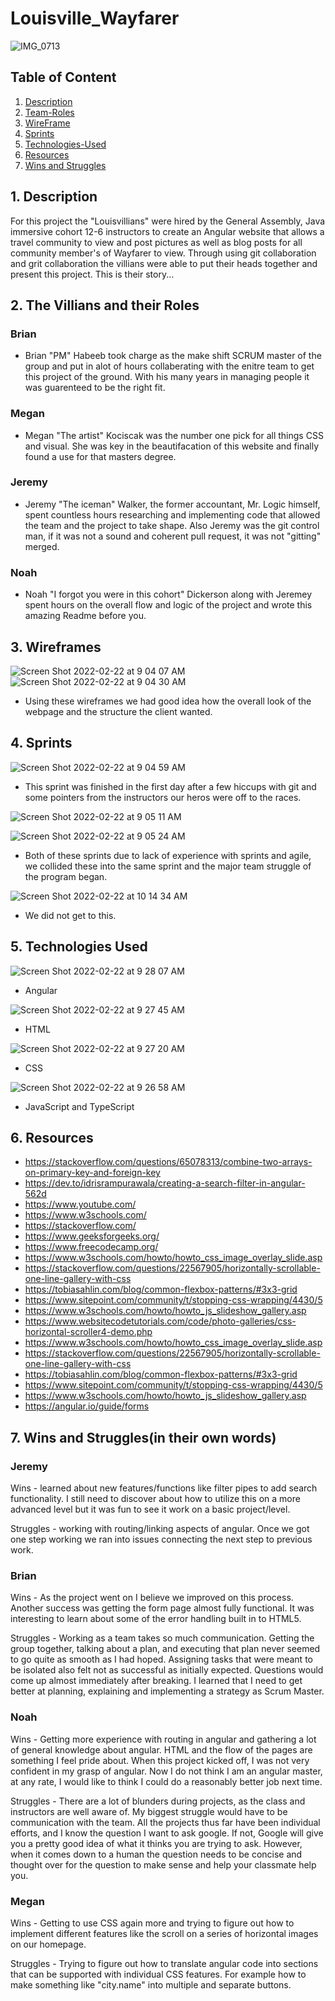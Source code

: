 # Louisville_Wayfarer
![IMG_0713](https://user-images.githubusercontent.com/87401362/154346161-dc442d22-39d9-4923-94dd-c693b955ed43.jpg)



## Table of Content
1. [ Description ](#desc)
2. [ Team-Roles ](#TeamRoles)
3. [ WireFrame ](#WireFrame)
4. [ Sprints ](#Sprints)
5. [ Technologies-Used ](#Technologies-Used)
6. [ Resources ](#Resources)
7. [ Wins and Struggles ](#WinsandStruggles)

<a name="Description"></a>
## 1. Description
  For this project the "Louisvillians" were hired by the General Assembly, Java immersive cohort 12-6 instructors to create an Angular website that allows a travel community to view and post pictures as well as blog posts for all community member's of Wayfarer to view. Through using git collaboration and grit collaboration the villians were able to put their heads together and present this project. This is their story...

<a name="TeamRoles"></a>
## 2. The Villians and their Roles

### Brian
- Brian "PM" Habeeb took charge as the make shift SCRUM master of the group and put in alot of hours collaberating with the enitre team to get this project of the ground. With his many years in managing people it was guarenteed to be the right fit. 
### Megan 
- Megan "The artist" Kociscak was the number one pick for all things CSS and visual. She was key in the beautifacation of this website and finally found a use for that masters degree.
### Jeremy
- Jeremy "The iceman" Walker, the former accountant, Mr. Logic himself, spent countless hours researching and implementing code that allowed the team and the project to take shape. Also Jeremy was the git control man, if it was not a sound and coherent pull request, it was not "gitting" merged. 
### Noah
- Noah "I forgot you were in this cohort" Dickerson along with Jeremey spent hours on the overall flow and logic of the project and wrote this amazing Readme before you. 

<a name="WireFrame"></a>
## 3. Wireframes
![Screen Shot 2022-02-22 at 9 04 07 AM](https://user-images.githubusercontent.com/87401362/155150247-d3e3a4fa-c944-4b8d-803e-50bde352dc42.png)
![Screen Shot 2022-02-22 at 9 04 30 AM](https://user-images.githubusercontent.com/87401362/155150454-414e187c-e127-4323-ab0f-1b750de6e580.png)
  - Using these wireframes we had good idea how the overall look of the webpage and the structure the client wanted.

<a name ="Sprints"></a>
## 4. Sprints
![Screen Shot 2022-02-22 at 9 04 59 AM](https://user-images.githubusercontent.com/87401362/155150672-f8bff2c0-d4e6-4547-84e6-abbad7db81da.png)
- This sprint was finished in the first day after a few hiccups with git and some pointers from the instructors our heros were off to the races.

![Screen Shot 2022-02-22 at 9 05 11 AM](https://user-images.githubusercontent.com/87401362/155150609-29f67faf-7a1c-43b5-aa47-bfe86450bb59.png)

![Screen Shot 2022-02-22 at 9 05 24 AM](https://user-images.githubusercontent.com/87401362/155150565-4a93211a-b2ea-447d-8224-5b60ee7fed31.png)
- Both of these sprints due to lack of experience with sprints and agile, we collided these into the same sprint and the major team struggle of the program began.

![Screen Shot 2022-02-22 at 10 14 34 AM](https://user-images.githubusercontent.com/87401362/155162072-25a88184-2b87-4535-bb58-fb585fc7d1a0.png)
- We did not get to this.

<a name ="Technologies-Used"></a>
## 5. Technologies Used
![Screen Shot 2022-02-22 at 9 28 07 AM](https://user-images.githubusercontent.com/87401362/155152497-c4f7a3af-ba73-4a2a-a298-756cd44686a6.png) 
- Angular

 ![Screen Shot 2022-02-22 at 9 27 45 AM](https://user-images.githubusercontent.com/87401362/155152524-fbf48f2d-24c1-4ac7-b94c-f171f7c258e9.png)
 - HTML

![Screen Shot 2022-02-22 at 9 27 20 AM](https://user-images.githubusercontent.com/87401362/155152540-a9e9194c-20a7-412e-b5d3-3c2f83e8504f.png)
- CSS

![Screen Shot 2022-02-22 at 9 26 58 AM](https://user-images.githubusercontent.com/87401362/155152548-512de1fa-b19c-4e20-a267-ba181e0cc698.png)

- JavaScript and TypeScript

<a name = "Resources"></a>
## 6. Resources
- https://stackoverflow.com/questions/65078313/combine-two-arrays-on-primary-key-and-foreign-key
- https://dev.to/idrisrampurawala/creating-a-search-filter-in-angular-562d
- https://www.youtube.com/
- https://www.w3schools.com/
- https://stackoverflow.com/
- https://www.geeksforgeeks.org/
- https://www.freecodecamp.org/
- https://www.w3schools.com/howto/howto_css_image_overlay_slide.asp
- https://stackoverflow.com/questions/22567905/horizontally-scrollable-one-line-gallery-with-css
- https://tobiasahlin.com/blog/common-flexbox-patterns/#3x3-grid
- https://www.sitepoint.com/community/t/stopping-css-wrapping/4430/5
- https://www.w3schools.com/howto/howto_js_slideshow_gallery.asp
- https://www.websitecodetutorials.com/code/photo-galleries/css-horizontal-scroller4-demo.php
- https://www.w3schools.com/howto/howto_css_image_overlay_slide.asp
- https://stackoverflow.com/questions/22567905/horizontally-scrollable-one-line-gallery-with-css
- https://tobiasahlin.com/blog/common-flexbox-patterns/#3x3-grid
- https://www.sitepoint.com/community/t/stopping-css-wrapping/4430/5
- https://www.w3schools.com/howto/howto_js_slideshow_gallery.asp
- https://angular.io/guide/forms


<a name = "WinsandStruggles"></a>
## 7. Wins and Struggles(in their own words)
### Jeremy
Wins - learned about new features/functions like filter pipes to add search functionality. I still need to discover about how to utilize this on a more advanced level but it was fun to see it work on a basic project/level.

Struggles - working with routing/linking aspects of angular. Once we got one step working we ran into issues connecting the next step to previous work.

### Brian
Wins - As the project went on I believe we improved on this process.  Another success was getting the form page almost fully functional.  It was interesting to learn about some of the error handling built in to HTML5.

Struggles - Working as a team takes so much communication.  Getting the group together, talking about a plan, and executing that plan never seemed to go quite as smooth as I had hoped.  Assigning tasks that were meant to be isolated also felt not as successful as initially expected.  Questions would come up almost immediately after breaking.  I learned that I need to get better at planning, explaining and implementing a strategy as Scrum Master.

### Noah
Wins - Getting more experience with routing in angular and gathering a lot of general knowledge about angular. HTML and the flow of the pages are something I feel pride about. When this project kicked off, I was not very confident in my grasp of angular. Now I do not think I am an angular master, at any rate, I would like to think I could do a reasonably better job next time.

Struggles - There are a lot of blunders during projects, as the class and instructors are well aware of. My biggest struggle would have to be communication with the team. All the projects thus far have been individual efforts, and I know the question I want to ask google. If not, Google will give you a pretty good idea of what it thinks you are trying to ask. However, when it comes down to a human the question needs to be concise and thought over for the question to make sense and help your classmate help you.

### Megan
Wins - Getting to use CSS again more and trying to figure out how to implement different features like the scroll on a series of horizontal images on our homepage.

Struggles - Trying to figure out how to translate angular code into sections that can be supported with individual CSS features. For example how to make something like "city.name" into multiple and separate buttons.


